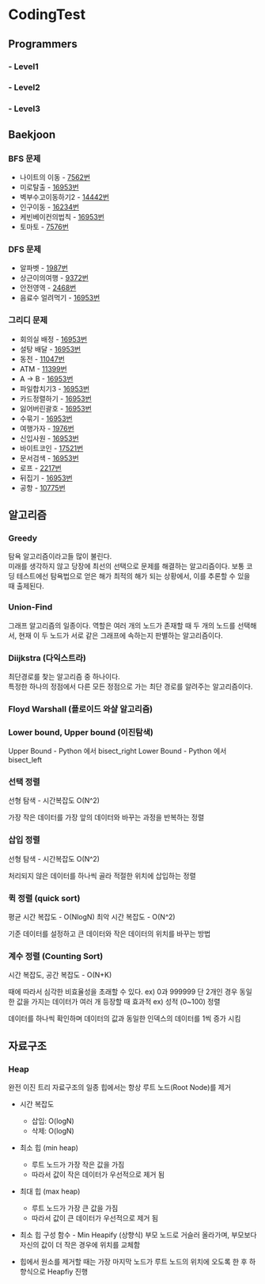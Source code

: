 # CodingTest

## Programmers

### - Level1

### - Level2

### - Level3

## Baekjoon

### BFS 문제

* 나이트의 이동 - [7562번](https://www.acmicpc.net/problem/7562)
* 미로탈출 - [16953번](https://www.acmicpc.net/problem/16953)
* 벽부수고이동하기2 - [14442번](https://www.acmicpc.net/problem/14442)
* 인구이동 - [16234번](https://www.acmicpc.net/problem/16234)
* 케빈베이컨의법칙 - [16953번](https://www.acmicpc.net/problem/16953)
* 토마토 - [7576번](https://www.acmicpc.net/problem/7576)

### DFS 문제

* 알파벳 - [1987번](https://www.acmicpc.net/problem/1987)
* 상근이의여행 - [9372번](https://www.acmicpc.net/problem/9372)
* 안전영역 - [2468번](https://www.acmicpc.net/problem/2468)
* 음료수 얼려먹기 - [16953번](https://www.acmicpc.net/problem/16953)

### 그리디 문제

* 회의실 배정 - [16953번](https://www.acmicpc.net/problem/16953)
* 설탕 배달 - [16953번](https://www.acmicpc.net/problem/16953)
* 동전 - [11047번](https://www.acmicpc.net/problem/11047)
* ATM - [11399번](https://www.acmicpc.net/problem/11399)
* A → B - [16953번](https://www.acmicpc.net/problem/16953)
* 파일합치기3 - [16953번](https://www.acmicpc.net/problem/16953)
* 카드정렬하기 - [16953번](https://www.acmicpc.net/problem/16953)
* 잃어버린괄호 - [16953번](https://www.acmicpc.net/problem/16953)
* 수묶기 - [16953번](https://www.acmicpc.net/problem/16953)
* 여행가자 - [1976번](https://www.acmicpc.net/problem/1976)
* 신입사원 - [16953번](https://www.acmicpc.net/problem/16953)
* 바이트코인 - [17521번](https://www.acmicpc.net/problem/17521)
* 문서검색 - [16953번](https://www.acmicpc.net/problem/16953)
* 로프 - [2217번](https://www.acmicpc.net/problem/2217)
* 뒤집기 - [16953번](https://www.acmicpc.net/problem/16953)
* 공항 - [10775번](https://www.acmicpc.net/problem/10775)

## 알고리즘

### Greedy

탐욕 알고리즘이라고들 많이 불린다.  
미래를 생각하지 않고 당장에 최선의 선택으로 문제를 해결하는 알고리즘이다.
보통 코딩 테스트에선 탐욕법으로 얻은 해가 최적의 해가 되는 상황에서, 이를 추론할 수 있을 때 출제된다.

### Union-Find

그래프 알고리즘의 일종이다.
역할은 여러 개의 노드가 존재할 때 두 개의 노드를 선택해서, 현재 이 두 노드가 서로 같은 그래프에 속하는지 판별하는 알고리즘이다.

### Diijkstra (다익스트라)

최단경로를 찾는 알고리즘 중 하나이다.  
특정한 하나의 정점에서 다른 모든 정점으로 가는 최단 경로를 알려주는 알고리즘이다.

### Floyd Warshall (플로이드 와샬 알고리즘)

### Lower bound, Upper bound (이진탐색)

Upper Bound - Python 에서 bisect_right
Lower Bound - Python 에서 bisect_left

### 선택 정렬

선형 탐색 - 시간복잡도 O(N^2)

가장 작은 데이터를 가장 앞의 데이터와 바꾸는 과정을 반복하는 정렬

### 삽입 정렬

선형 탐색 - 시간복잡도 O(N^2)

처리되지 않은 데이터를 하나씩 골라 적절한 위치에 삽입하는 정렬

### 퀵 정렬 (quick sort)

평균 시간 복잡도 - O(NlogN)
최악 시간 복잡도 - O(N^2)

기준 데이터를 설정하고 큰 데이터와 작은 데이터의 위치를 바꾸는 방법

### 계수 정렬 (Counting Sort)

시간 복잡도, 공간 복잡도 - O(N+K)

때에 따라서 심각한 비효율성을 초래할 수 있다. ex) 0과 999999 단 2개인 경우
동일한 값을 가지는 데이터가 여러 개 등장할 때 효과적 ex) 성적 (0~100) 정렬

데이터를 하나씩 확인하며 데이터의 값과 동일한 인덱스의 데이터를 1씩 증가 시킴

## 자료구조

### Heap

완전 이진 트리 자료구조의 일종
힙에서는 항상 루트 노드(Root Node)를 제거

* 시간 복잡도

    * 삽입: O(logN)
    * 삭제: O(logN)

* 최소 힙 (min heap)

    * 루트 노드가 가장 작은 값을 가짐
    * 따라서 값이 작은 데이터가 우선적으로 제거 됨

* 최대 힙 (max heap)

    * 루트 노드가 가장 큰 값을 가짐
    * 따라서 값이 큰 데이터가 우선적으로 제거 됨

* 최소 힙 구성 함수 - Min Heapify
    (상향식) 부모 노드로 거슬러 올라가며, 부모보다 자신의 값이 더 작은 경우에 위치를 교체함

* 힙에서 원소를 제거할 때는 가장 마지막 노드가 루트 노드의 위치에 오도록 한 후 하향식으로 Heapfiy 진행

